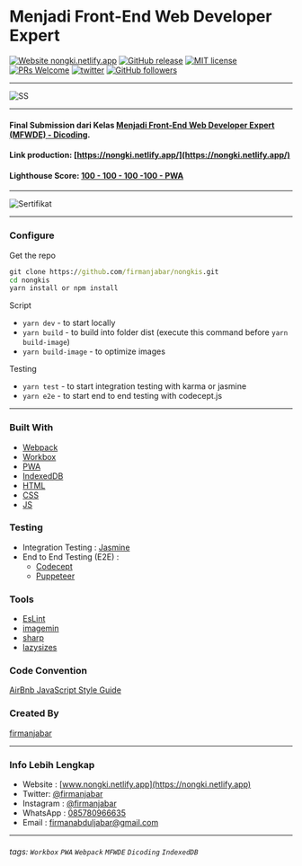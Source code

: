 # Menjadi Front-End Web Developer Expert

[![Website nongki.netlify.app](https://img.shields.io/website-up-down-green-red/http/nongki.netlify.app.svg)](https://nongki.netlify.app/)
[![GitHub release](https://img.shields.io/github/release/firmanjabar/nongkis.svg)](https://GitHub.com/firmanjabar/nongkis/releases/)
[![MIT license](https://img.shields.io/badge/License-MIT-blue.svg)](https://lbesson.mit-license.org/)
[![PRs Welcome](https://img.shields.io/badge/PRs-welcome-brightgreen.svg?style=flat-square)](http://makeapullrequest.com)
[![twitter](https://img.shields.io/twitter/follow/firmanjabar?style=social)](https://twitter.com/firmanjabar)
[![GitHub followers](https://img.shields.io/github/followers/firmanjabar.svg?style=social&label=Follow&maxAge=2592000)](https://github.com/firmanjabar?tab=followers)

---

![SS](https://pbs.twimg.com/media/EfjFJfFVAAA3z13?format=jpg&name=large)

---

#### Final Submission dari Kelas [Menjadi Front-End Web Developer Expert (MFWDE) - Dicoding](https://www.dicoding.com/academies/219).

#### Link production: [https://nongki.netlify.app/](https://nongki.netlify.app/)

#### Lighthouse Score: [100 - 100 - 100 -100 - PWA](https://firmanjabar.github.io/lighthouse/nongkis/)

---

![Sertifikat](https://pbs.twimg.com/media/EfjIwdIUMAA2Ejo?format=png&name=900x900)

---

### Configure

Get the repo

```cmd
git clone https://github.com/firmanjabar/nongkis.git
cd nongkis
yarn install or npm install
```

Script

- `yarn dev` - to start locally
- `yarn build` - to build into folder dist (execute this command before `yarn build-image`)
- `yarn build-image` - to optimize images

Testing

- `yarn test` - to start integration testing with karma or jasmine
- `yarn e2e` - to start end to end testing with codecept.js

---

### Built With

- [Webpack](https://webpack.js.org/)
- [Workbox](https://developers.google.com/web/tools/workbox)
- [PWA](https://developers.google.com/web/progressive-web-apps)
- [IndexedDB](https://developers.google.com/web/ilt/pwa/working-with-indexeddb)
- [HTML](https://www.w3schools.com/html/)
- [CSS](https://www.w3schools.com/css/)
- [JS](https://www.javascript.com/)

### Testing

- Integration Testing : [Jasmine](https://jasmine.github.io/)
- End to End Testing (E2E) :
  - [Codecept](https://codecept.io/)
  - [Puppeteer](https://codecept.io/helpers/Puppeteer/#seeinsource)

### Tools

- [EsLint](https://eslint.org/)
- [imagemin](https://github.com/imagemin/imagemin)
- [sharp](https://sharp.pixelplumbing.com/)
- [lazysizes](https://www.npmjs.com/package/lazysizes)

### Code Convention

[AirBnb JavaScript Style Guide](https://github.com/airbnb/javascript)

### Created By

[firmanjabar](https://github.com/firmanjabar)

---

### Info Lebih Lengkap

- Website : [www.nongki.netlify.app](https://nongki.netlify.app)
- Twitter: [@firmanjabar](https://twitter.com/firmanjabar)
- Instagram : [@firmanjabar](https://instagram.com/firmanjabar)
- WhatsApp : [085780966635](https://wa.me/6285780966635)
- Email : [firmanabduljabar@gmail.com](mailto:firmanabduljabar@gmail.com)

---

###### tags: `Workbox` `PWA` `Webpack` `MFWDE` `Dicoding` `IndexedDB`
